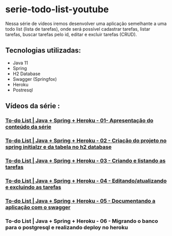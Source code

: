 # serie-todo-list-youtube

Nessa série de vídeos iremos desenvolver uma aplicação semelhante a uma todo list (lista de tarefas), onde será possível cadastrar tarefas, listar tarefas, buscar tarefas pelo id, editar e excluir tarefas (CRUD).



## Tecnologias utilizadas:

- Java 11
- Spring 
- H2 Database
- Swagger (Springfox)
- Heroku
- Postresql


## Vídeos da série :

### [To-do List | Java + Spring + Heroku - 01- Apresentação do conteúdo da série](https://www.youtube.com/watch?v=un7EgWqgNMs&t=116s)


### [To-do List | Java  + Spring + Heroku - 02 - Criação do projeto no spring initialzr e da tabela no h2 database](https://www.youtube.com/watch?v=x0QtRR0Gp40)


### [To-do List | Java + Spring + Heroku - 03 - Criando e listando as tarefas](https://www.youtube.com/watch?v=fR1O_U7Wd-c&t=408s)


### [To-do List |  Java + Spring + Heroku - 04 - Editando/atualizando e excluindo as tarefas](https://www.youtube.com/watch?v=jX6LAQQGunY&t=21s)


### [To-do List |  Java + Spring + Heroku - 05 - Documentando a aplicação com o swagger](https://www.youtube.com/watch?v=WMvaVwgrIFE&t)


### To-do List | Java + Spring + Heroku - 06 - Migrando o banco para o postgresql e realizando deploy no heroku












